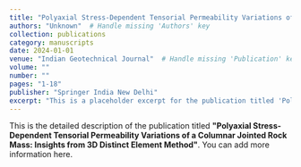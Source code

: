 ```yaml
---
title: "Polyaxial Stress-Dependent Tensorial Permeability Variations of a Columnar Jointed Rock Mass: Insights from 3D Distinct Element Method"
authors: "Unknown"  # Handle missing 'Authors' key
collection: publications
category: manuscripts
date: 2024-01-01
venue: "Indian Geotechnical Journal"  # Handle missing 'Publication' key
volume: ""
number: ""
pages: "1-18"
publisher: "Springer India New Delhi"
excerpt: "This is a placeholder excerpt for the publication titled 'Polyaxial Stress-Dependent Tensorial Permeability Variations of a Columnar Jointed Rock Mass: Insights from 3D Distinct Element Method'."
---
```


This is the detailed description of the publication titled **"Polyaxial Stress-Dependent Tensorial Permeability Variations of a Columnar Jointed Rock Mass: Insights from 3D Distinct Element Method"**. You can add more information here.
